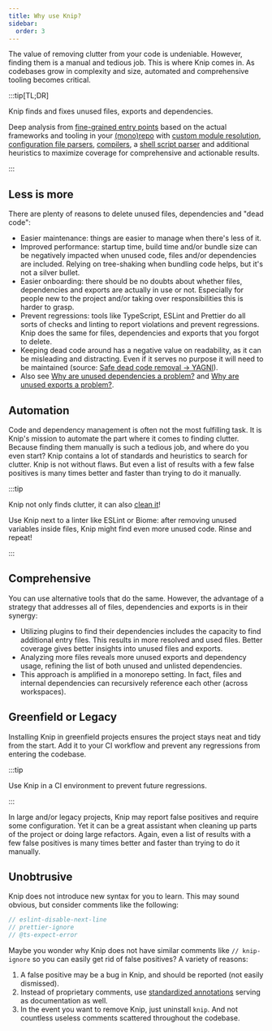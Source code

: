 ```yaml
---
title: Why use Knip?
sidebar:
  order: 3
---
```


The value of removing clutter from your code is undeniable. However, finding
them is a manual and tedious job. This is where Knip comes in. As codebases grow
in complexity and size, automated and comprehensive tooling becomes critical.

:::tip[TL;DR]

Knip finds and fixes unused files, exports and dependencies.

Deep analysis from [fine-grained entry points][1] based on the actual frameworks
and tooling in your [(mono)repo][2] with [custom module resolution][6],
[configuration file parsers][3], [compilers][4], a [shell script parser][5] and
additional heuristics to maximize coverage for comprehensive and actionable
results.

:::

## Less is more

There are plenty of reasons to delete unused files, dependencies and "dead
code":

- Easier maintenance: things are easier to manage when there's less of it.
- Improved performance: startup time, build time and/or bundle size can be
  negatively impacted when unused code, files and/or dependencies are included.
  Relying on tree-shaking when bundling code helps, but it's not a silver
  bullet.
- Easier onboarding: there should be no doubts about whether files, dependencies
  and exports are actually in use or not. Especially for people new to the
  project and/or taking over responsibilities this is harder to grasp.
- Prevent regressions: tools like TypeScript, ESLint and Prettier do all sorts
  of checks and linting to report violations and prevent regressions. Knip does
  the same for files, dependencies and exports that you forgot to delete.
- Keeping dead code around has a negative value on readability, as it can be
  misleading and distracting. Even if it serves no purpose it will need to be
  maintained (source: [Safe dead code removal → YAGNI][7]).
- Also see [Why are unused dependencies a problem?][8] and [Why are unused
  exports a problem?][9].

## Automation

Code and dependency management is often not the most fulfilling task. It is
Knip's mission to automate the part where it comes to finding clutter. Because
finding them manually is such a tedious job, and where do you even start? Knip
contains a lot of standards and heuristics to search for clutter. Knip is not
without flaws. But even a list of results with a few false positives is many
times better and faster than trying to do it manually.

:::tip

Knip not only finds clutter, it can also [clean it][10]!

Use Knip next to a linter like ESLint or Biome: after removing unused variables
inside files, Knip might find even more unused code. Rinse and repeat!

:::

## Comprehensive

You can use alternative tools that do the same. However, the advantage of a
strategy that addresses all of files, dependencies and exports is in their
synergy:

- Utilizing plugins to find their dependencies includes the capacity to find
  additional entry files. This results in more resolved and used files. Better
  coverage gives better insights into unused files and exports.
- Analyzing more files reveals more unused exports and dependency usage,
  refining the list of both unused and unlisted dependencies.
- This approach is amplified in a monorepo setting. In fact, files and internal
  dependencies can recursively reference each other (across workspaces).

## Greenfield or Legacy

Installing Knip in greenfield projects ensures the project stays neat and tidy
from the start. Add it to your CI workflow and prevent any regressions from
entering the codebase.

:::tip

Use Knip in a CI environment to prevent future regressions.

:::

In large and/or legacy projects, Knip may report false positives and require
some configuration. Yet it can be a great assistant when cleaning up parts of
the project or doing large refactors. Again, even a list of results with a few
false positives is many times better and faster than trying to do it manually.

## Unobtrusive

Knip does not introduce new syntax for you to learn. This may sound obvious, but
consider comments like the following:

```js
// eslint-disable-next-line
// prettier-ignore
// @ts-expect-error
```

Maybe you wonder why Knip does not have similar comments like `// knip-ignore`
so you can easily get rid of false positives? A variety of reasons:

1. A false positive may be a bug in Knip, and should be reported (not easily
   dismissed).
2. Instead of proprietary comments, use [standardized annotations][11] serving
   as documentation as well.
3. In the event you want to remove Knip, just uninstall `knip`. And not
   countless useless comments scattered throughout the codebase.

[1]: ./entry-files.md
[2]: ../features/monorepos-and-workspaces.md
[3]: ./plugins.md#configuration-files
[4]: ../features/compilers.md
[5]: ../features/script-parser.md
[6]: ../reference/faq.md#why-doesnt-knip-use-an-existing-module-resolver
[7]: https://jfmengels.net/safe-dead-code-removal/#yagni-you-arent-gonna-need-it
[8]: ../typescript/unused-dependencies.md#why-are-unused-dependencies-a-problem
[9]: ../typescript/unused-exports.md#why-are-unused-exports-a-problem
[10]: ../features/auto-fix.mdx
[11]: ../reference/jsdoc-tsdoc-tags.md
